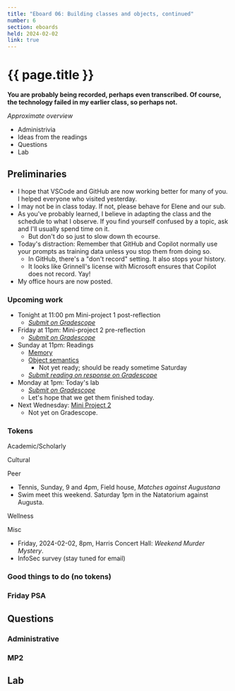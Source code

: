 ```yaml
---
title: "Eboard 06: Building classes and objects, continued"
number: 6
section: eboards
held: 2024-02-02
link: true
---
```

# {{ page.title }}

**You are probably being recorded, perhaps even transcribed. Of course, the technology failed in my earlier class, so perhaps not.**

_Approximate overview_

* Administrivia
* Ideas from the readings
* Questions
* Lab

Preliminaries
-------------

* I hope that VSCode and GitHub are now working better for many of you.
  I helped everyone who visited yesterday.
* I may not be in class today. If not, please behave for Elene and our sub.
* As you've probably learned, I believe in adapting the class and the
  schedule to what I observe. If you find yourself confused by a topic,
  ask and I'll usually spend time on it.
    * But don't do so just to slow down th ecourse.
* Today's distraction: Remember that GitHub and Copilot normally use
  your prompts as training data unless you stop them from doing so.
    * In GitHub, there's a "don't record" setting. It also stops
      your history. 
    * It looks like Grinnell's license with Microsoft ensures that
      Copilot does not record. Yay!
* My office hours are now posted.

### Upcoming work

* Tonight at 11:00 pm Mini-project 1 post-reflection
    * [_Submit on Gradescope_](https://www.gradescope.com/courses/690101/assignments/3974722)
* Friday at 11pm: Mini-project 2 pre-reflection
    * [_Submit on Gradescope_](https://www.gradescope.com/courses/690101/assignments/4043118)
* Sunday at 11pm: Readings
    * [Memory](../readings/memory)
    * [Object semantics](../readings/object-semantics)
        * Not yet ready; should be ready sometime Saturday
    * [_Submit reading on response on Gradescope_](https://www.gradescope.com/courses/690101/assignments/4043126)
* Monday at 1pm: Today's lab
    * [_Submit on Gradescope_](https://www.gradescope.com/courses/690101/assignments/4031594)
    * Let's hope that we get them finished today.
* Next Wednesday: [Mini Project 2](../mps/mp02)
    * Not yet on Gradescope.

### Tokens

Academic/Scholarly

Cultural

Peer

* Tennis, Sunday, 9 and 4pm, Field house,
  _Matches against Augustana_
* Swim meet this weekend. Saturday 1pm in the Natatorium against Augusta.

Wellness

Misc

* Friday, 2024-02-02, 8pm, Harris Concert Hall:
  _Weekend Murder Mystery_.
* InfoSec survey (stay tuned for email)

### Good things to do (no tokens)

### Friday PSA

Questions
---------

### Administrative

### MP2

Lab
---
